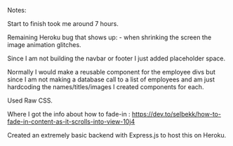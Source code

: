 Notes:

Start to finish took me around 7 hours. 

Remaining Heroku bug that shows up:
     - when shrinking the screen the image animation glitches.

Since I am not building the navbar or footer I just added placeholder space.

Normally I would make a reusable component for the employee divs but since I am not making a database call to a list of employees and am just hardcoding the names/titles/images I created components for each. 

Used Raw CSS.

Where I got the info about how to fade-in : https://dev.to/selbekk/how-to-fade-in-content-as-it-scrolls-into-view-10j4

Created an extremely basic backend with Express.js to host this on Heroku.

